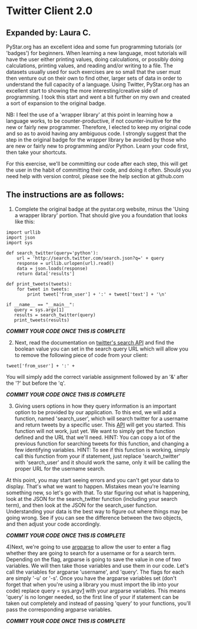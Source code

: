 Twitter Client 2.0
==================
Expanded by: Laura C.
---------------------

PyStar.org has an excellent idea and some fun programming tutorials (or 'badges') for beginners.
When learning a new language, most tutorials will have the user either printing values, doing calculations, or possibly doing calculations, printing values, and reading and/or writing to a file. The datasets usually used for such exercises are so small that the user must then venture out on their own to find other, larger sets of data in order to understand the full capacity of a language.
Using Twitter, PyStar.org has an excellent start to showing the more interesting/creative side of programming. I took this start and went a bit further on my own and created a sort of expansion to the original badge.

NB: I feel the use of a 'wrapper library' at this point in learning how a language works, to be counter-productive, if not counter-inuitive for the new or fairly new programmer. Therefore, I elected to keep my original code and so as to avoid having any ambiguous code. I strongly suggest that the step in the original badge for the wrapper library be avoided by those who are new or fairly new to programming and/or Python. Learn your code first, then take your shortcuts.

For this exercise, we'll be committing our code after each step, this will get the user in the habit of committing their code, and doing it often. Should you need help with version control, please see the help section at github.com

The instructions are as follows:
--------------------------------

1) Complete the original badge at the pystar.org website, minus the 'Using a wrapper library' portion. That should give you a foundation that looks like this:

```
import urllib
import json
import sys

def search_twitter(query='python'):
    url = 'http://search.twitter.com/search.json?q=' + query
    response = urllib.urlopen(url).read()
    data = json.loads(response)
    return data['results']

def print_tweets(tweets):
    for tweet in tweets:
    	print tweet['from_user'] + ':' + tweet['text'] + '\n'

if __name__ == "__main__":
   query = sys.argv[1]
   results = search_twitter(query)
   print_tweets(results)
```
***COMMIT YOUR CODE ONCE THIS IS COMPLETE***

2) Next, read the documentation on [twitter's search API][1] and find the boolean value you can set in the search query URL which will allow you to remove the following piece of code from your client:

```
tweet['from_user'] + ':' +
```

You will simply add the correct variable assignment followed by an '&' after the '?' but before the 'q'.

***COMMIT YOUR CODE ONCE THIS IS COMPLETE***

3) Giving users options in how they query information is an important option to be provided by our application. To this end, we will add a function, named 'search_user', which will search twitter for a username and return tweets by a specific user. This [API][2] will get you started. This function will not work, just yet. We want to simply get the function defined and the URL that we'll need. HINT: You can copy a lot of the previous function for searching tweets for this function, and changing a few identifying variables.
HINT: To see if this function is working, simply call this function from your if statement, just replace 'search_twitter' with 'search_user' and it should work the same, only it will be calling the proper URL for the username search. 

At this point, you may start seeing errors and you can't get your data to display. That's what we want to happen. Mistakes mean you're learning something new, so let's go with that. To star figuring out what is happening, look at the JSON for the search_twitter function (including your search term), and then look at the JSON for the search_user function. Understanding your data is the best way to figure out where things may be going wrong. See if you can see the difference between the two objects, and then adjust your code accordingly. 

***COMMIT YOUR CODE ONCE THIS IS COMPLETE***

4)Next, we're going to use [argparse][3] to allow the user to enter a flag whether they are going to search for a username or for a search term. Depending on the flag, argparse is going to save the value in one of two variables. We will then take those variables and use them in our code. Let's call the variables for argparse 'username', and 'query'. The flags for each are simply '-u' or '-s'.
Once you have the argparse variables set (don't forget that when you're using a library you must import the lib into your code) replace query = sys.argv[1] with your argparse variables. This means 'query' is no longer needed, so the first line of your if statement can be taken out completely and instead of passing 'query' to your functions, you'll pass the corresponding argparse variables.

***COMMIT YOUR CODE ONCE THIS IS COMPLETE***


[1]: https://dev.twitter.com/docs/api/1/get/search "twitter's search API"
[2]: https://dev.twitter.com/docs/api/1/get/statuses/user_timeline "API"
[3]: http://docs.python.org/dev/library/argparse.html "argparse"